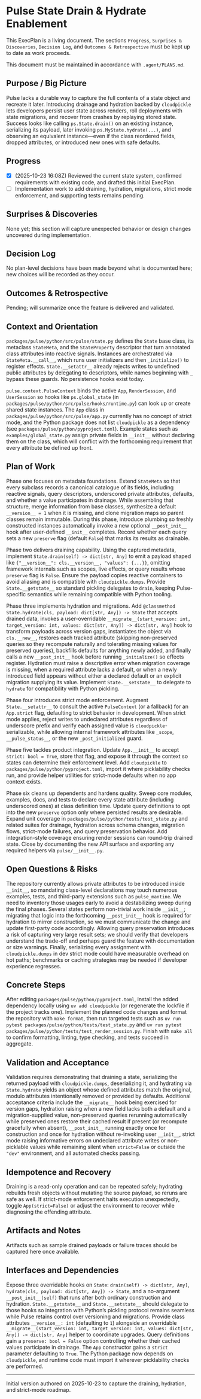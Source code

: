 # Pulse State Drain & Hydrate Enablement

This ExecPlan is a living document. The sections `Progress`, `Surprises & Discoveries`, `Decision Log`, and `Outcomes & Retrospective` must be kept up to date as work proceeds.

This document must be maintained in accordance with `.agent/PLANS.md`.

## Purpose / Big Picture

Pulse lacks a durable way to capture the full contents of a state object and recreate it later. Introducing drainage and hydration backed by `cloudpickle` lets developers persist user state across renders, roll deployments with state migrations, and recover from crashes by replaying stored state. Success looks like calling `ps.State.drain()` on an existing instance, serializing its payload, later invoking `ps.MyState.hydrate(...)`, and observing an equivalent instance—even if the class reordered fields, dropped attributes, or introduced new ones with safe defaults.

## Progress

- [x] (2025-10-23 16:08Z) Reviewed the current state system, confirmed requirements with existing code, and drafted this initial ExecPlan.
- [ ] Implementation work to add draining, hydration, migrations, strict mode enforcement, and supporting tests remains pending.

## Surprises & Discoveries

None yet; this section will capture unexpected behavior or design changes uncovered during implementation.

## Decision Log

No plan-level decisions have been made beyond what is documented here; new choices will be recorded as they occur.

## Outcomes & Retrospective

Pending; will summarize once the feature is delivered and validated.

## Context and Orientation

`packages/pulse/python/src/pulse/state.py` defines the `State` base class, its metaclass `StateMeta`, and the `StateProperty` descriptor that turn annotated class attributes into reactive signals. Instances are orchestrated via `StateMeta.__call__`, which runs user initializers and then `_initialize()` to register effects. `State.__setattr__` already rejects writes to undefined public attributes by delegating to descriptors, while names beginning with `_` bypass these guards. No persistence hooks exist today.

`pulse.context.PulseContext` binds the active `App`, `RenderSession`, and `UserSession` so hooks like `ps.global_state` (in `packages/pulse/python/src/pulse/hooks/runtime.py`) can look up or create shared state instances. The `App` class in `packages/pulse/python/src/pulse/app.py` currently has no concept of strict mode, and the Python package does not list `cloudpickle` as a dependency (see `packages/pulse/python/pyproject.toml`). Example states such as `examples/global_state.py` assign private fields in `__init__` without declaring them on the class, which will conflict with the forthcoming requirement that every attribute be defined up front.

## Plan of Work

Phase one focuses on metadata foundations. Extend `StateMeta` so that every subclass records a canonical catalogue of its fields, including reactive signals, query descriptors, underscored private attributes, defaults, and whether a value participates in drainage. While assembling that structure, merge information from base classes, synthesize a default `__version__ = 1` when it is missing, and clone migration maps so parent classes remain immutable. During this phase, introduce plumbing so freshly constructed instances automatically invoke a new optional `__post_init__` hook after user-defined `__init__` completes. Record whether each query sets a new `preserve` flag (default `False`) that marks its results as drainable.

Phase two delivers draining capability. Using the captured metadata, implement `State.drain(self) -> dict[str, Any]` to emit a payload shaped like `{"__version__": cls.__version__, "values": {...}}`, omitting framework internals such as scopes, live effects, or query results whose `preserve` flag is `False`. Ensure the payload copies reactive containers to avoid aliasing and is compatible with `cloudpickle.dumps`. Provide `State.__getstate__` so standard pickling delegates to `drain`, keeping Pulse-specific semantics while remaining compatible with Python tooling.

Phase three implements hydration and migrations. Add `@classmethod State.hydrate(cls, payload: dict[str, Any]) -> State` that accepts drained data, invokes a user-overridable `__migrate__(start_version: int, target_version: int, values: dict[str, Any]) -> dict[str, Any]` hook to transform payloads across version gaps, instantiates the object via `cls.__new__`, restores each tracked attribute (skipping non-preserved queries so they recompute naturally and tolerating missing values for preserved queries), backfills defaults for anything newly added, and finally calls a new `__post_init__` hook before running `_initialize()` so effects register. Hydration must raise a descriptive error when migration coverage is missing, when a required attribute lacks a default, or when a newly introduced field appears without either a declared default or an explicit migration supplying its value. Implement `State.__setstate__` to delegate to `hydrate` for compatibility with Python pickling.

Phase four introduces strict mode enforcement. Augment `State.__setattr__` to consult the active `PulseContext` (or a fallback) for an `App.strict` flag, defaulting to strict behavior in development. When strict mode applies, reject writes to undeclared attributes regardless of underscore prefix and verify each assigned value is `cloudpickle`-serializable, while allowing internal framework attributes like `_scope`, `__pulse_status__`, or the new `_post_initialized` guard.

Phase five tackles product integration. Update `App.__init__` to accept `strict: bool = True`, store that flag, and expose it through the context so states can determine their enforcement level. Add `cloudpickle` to `packages/pulse/python/pyproject.toml`, import it where picklability checks run, and provide helper utilities for strict-mode defaults when no app context exists.

Phase six cleans up dependents and hardens quality. Sweep core modules, examples, docs, and tests to declare every state attribute (including underscored ones) at class definition time. Update query definitions to opt into the new `preserve` option only where persisted results are desirable. Expand unit coverage in `packages/pulse/python/tests/test_state.py` and related suites for drainage, hydration across schema changes, migration flows, strict-mode failures, and query preservation behavior. Add integration-style coverage ensuring render sessions can round-trip drained state. Close by documenting the new API surface and exporting any required helpers via `pulse/__init__.py`.

## Open Questions & Risks

The repository currently allows private attributes to be introduced inside `__init__`, so mandating class-level declarations may touch numerous examples, tests, and third-party extensions such as `pulse_mantine`. We need to inventory those usages early to avoid a destabilizing sweep during the final phases. Several states perform non-trivial work inside `__init__`; migrating that logic into the forthcoming `__post_init__` hook is required for hydration to mirror construction, so we must communicate the change and update first-party code accordingly. Allowing query preservation introduces a risk of capturing very large result sets; we should verify that developers understand the trade-off and perhaps guard the feature with documentation or size warnings. Finally, serializing every assignment with `cloudpickle.dumps` in dev strict mode could have measurable overhead on hot paths; benchmarks or caching strategies may be needed if developer experience regresses.

## Concrete Steps

After editing `packages/pulse/python/pyproject.toml`, install the added dependency locally using `uv add cloudpickle` (or regenerate the lockfile if the project tracks one). Implement the planned code changes and format the repository with `make format`, then run targeted tests such as `uv run pytest packages/pulse/python/tests/test_state.py` and `uv run pytest packages/pulse/python/tests/test_render_session.py`. Finish with `make all` to confirm formatting, linting, type checking, and tests succeed in aggregate.

## Validation and Acceptance

Validation requires demonstrating that draining a state, serializing the returned payload with `cloudpickle.dumps`, deserializing it, and hydrating via `State.hydrate` yields an object whose defined attributes match the original, modulo attributes intentionally removed or provided by defaults. Additional acceptance criteria include the `__migrate__` hook being exercised for version gaps, hydration raising when a new field lacks both a default and a migration-supplied value, non-preserved queries rerunning automatically while preserved ones restore their cached result if present (or recompute gracefully when absent), `__post_init__` running exactly once for construction and once for hydration without re-invoking user `__init__`, strict mode raising informative errors on undeclared attribute writes or non-picklable values while remaining silent when `strict=False` or outside the `"dev"` environment, and all automated checks passing.

## Idempotence and Recovery

Draining is a read-only operation and can be repeated safely; hydrating rebuilds fresh objects without mutating the source payload, so reruns are safe as well. If strict-mode enforcement halts execution unexpectedly, toggle `App(strict=False)` or adjust the environment to recover while diagnosing the offending attribute.

## Artifacts and Notes

Artifacts such as sample drained payloads or failure traces should be captured here once available.

## Interfaces and Dependencies

Expose three overridable hooks on `State`: `drain(self) -> dict[str, Any]`, `hydrate(cls, payload: dict[str, Any]) -> State`, and a no-argument `__post_init__(self)` that runs after both ordinary construction and hydration. `State.__getstate__` and `State.__setstate__` should delegate to those hooks so integration with Python’s pickling protocol remains seamless while Pulse retains control over versioning and migrations. Provide class attributes `__version__: int` (defaulting to `1`) alongside an overridable `__migrate__(start_version: int, target_version: int, values: dict[str, Any]) -> dict[str, Any]` helper to coordinate upgrades. Query definitions gain a `preserve: bool = False` option controlling whether their cached values participate in drainage. The `App` constructor gains a `strict` parameter defaulting to `True`. The Python package now depends on `cloudpickle`, and runtime code must import it wherever picklability checks are performed.

---

Initial version authored on 2025-10-23 to capture the draining, hydration, and strict-mode roadmap.
